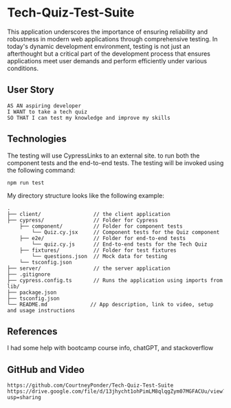 # Tech-Quiz-Test-Suite

This application underscores the importance of ensuring reliability and robustness in modern web applications through comprehensive testing. In today's dynamic development environment, testing is not just an afterthought but a critical part of the development process that ensures applications meet user demands and perform efficiently under various conditions.

## User Story

```
AS AN aspiring developer
I WANT to take a tech quiz
SO THAT I can test my knowledge and improve my skills
```

## Technologies

The testing will use CypressLinks to an external site. to run both the component tests and the end-to-end tests. The testing will be invoked using the following command:

```
npm run test
```

My directory structure looks like the following example:

```
.
├── client/                 // the client application
├── cypress/                // Folder for Cypress
    ├── component/          // Folder for component tests
        └── Quiz.cy.jsx     // Component tests for the Quiz component
    ├── e2e/                // Folder for end-to-end tests
        └── quiz.cy.js      // End-to-end tests for the Tech Quiz
    ├── fixtures/           // Folder for test fixtures
        └── questions.json  // Mock data for testing
    └── tsconfig.json
├── server/                 // the server application
├── .gitignore
├── cypress.config.ts       // Runs the application using imports from lib/
├── package.json
├── tsconfig.json
└── README.md              // App description, link to video, setup and usage instructions
```

## References

I had some help with bootcamp course info, chatGPT, and stackoverflow

## GitHub and Video

```
https://github.com/CourtneyPonder/Tech-Quiz-Test-Suite
https://drive.google.com/file/d/13jhycht1ohPimLM8qlqgZym07MGFACUu/view?usp=sharing

```
